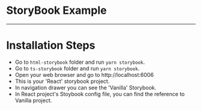 # StoryBook Example
***
# Installation Steps
* Go to `html-storybook` folder and run `yarn storybook`.
* Go to `ts-storybook` folder and run `yarn storybook`.
* Open your web browser and go to http://localhost:6006
* This is your 'React' storybook project.
* In navigation drawer you can see the 'Vanilla' Storybook.
* In React project's Stoybook config file, you can find the reference to Vanilla project.

